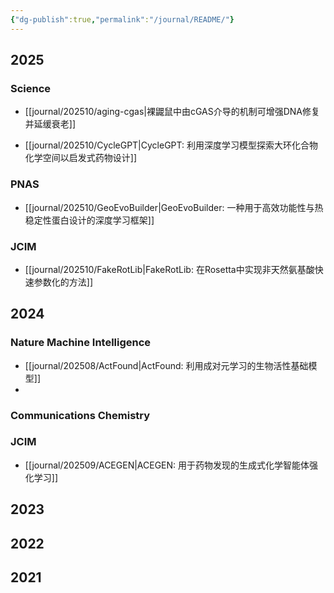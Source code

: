 ```yaml
---
{"dg-publish":true,"permalink":"/journal/README/"}
---
```



## 2025

### Science

- [[journal/202510/aging-cgas\|裸鼹鼠中由cGAS介导的机制可增强DNA修复并延缓衰老]]

- [[journal/202510/CycleGPT\|CycleGPT: 利用深度学习模型探索大环化合物化学空间以启发式药物设计]]

### PNAS

- [[journal/202510/GeoEvoBuilder\|GeoEvoBuilder: 一种用于高效功能性与热稳定性蛋白设计的深度学习框架]]

### JCIM

- [[journal/202510/FakeRotLib\|FakeRotLib: 在Rosetta中实现非天然氨基酸快速参数化的方法]]

## 2024

### Nature Machine Intelligence

- [[journal/202508/ActFound\|ActFound: 利用成对元学习的生物活性基础模型]]
- 
### Communications Chemistry

### JCIM

- [[journal/202509/ACEGEN\|ACEGEN: 用于药物发现的生成式化学智能体强化学习]]

## 2023

## 2022

## 2021


